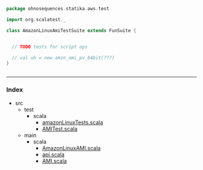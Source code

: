 
```scala
package ohnosequences.statika.aws.test

import org.scalatest._

class AmazonLinuxAmiTestSuite extends FunSuite {


  // TODO tests for script ops

  // val uh = new amzn_ami_pv_64bit(???)
}



```


------

### Index

+ src
  + test
    + scala
      + [amazonLinuxTests.scala][test/scala/amazonLinuxTests.scala]
      + [AMITest.scala][test/scala/AMITest.scala]
  + main
    + scala
      + [AmazonLinuxAMI.scala][main/scala/AmazonLinuxAMI.scala]
      + [api.scala][main/scala/api.scala]
      + [AMI.scala][main/scala/AMI.scala]

[test/scala/amazonLinuxTests.scala]: amazonLinuxTests.scala.md
[test/scala/AMITest.scala]: AMITest.scala.md
[main/scala/AmazonLinuxAMI.scala]: ../../main/scala/AmazonLinuxAMI.scala.md
[main/scala/api.scala]: ../../main/scala/api.scala.md
[main/scala/AMI.scala]: ../../main/scala/AMI.scala.md